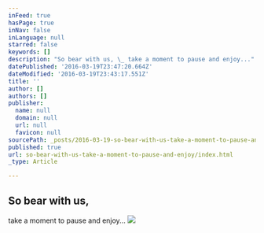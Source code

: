 ```yaml
---
inFeed: true
hasPage: true
inNav: false
inLanguage: null
starred: false
keywords: []
description: "So bear with us, \_ take a moment to pause and enjoy..."
datePublished: '2016-03-19T23:47:20.664Z'
dateModified: '2016-03-19T23:43:17.551Z'
title: ''
author: []
authors: []
publisher:
  name: null
  domain: null
  url: null
  favicon: null
sourcePath: _posts/2016-03-19-so-bear-with-us-take-a-moment-to-pause-and-enjoy.md
published: true
url: so-bear-with-us-take-a-moment-to-pause-and-enjoy/index.html
_type: Article

---
```

## So bear with us, 

take a moment to pause and enjoy...
![](https://the-grid-user-content.s3-us-west-2.amazonaws.com/f5fd9879-afbd-4711-ba84-f5d62681b2c1.jpg)